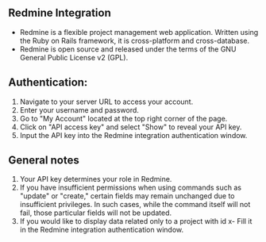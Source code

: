 ## Redmine Integration

- Redmine is a flexible project management web application. Written using the Ruby on Rails framework, it is cross-platform and cross-database.
- Redmine is open source and released under the terms of the GNU General Public License v2 (GPL).

## Authentication:

1. Navigate to your server URL to access your account.
2. Enter your username and password.
3. Go to "My Account" located at the top right corner of the page.
4. Click on "API access key" and select "Show" to reveal your API key.
5. Input the API key into the Redmine integration authentication window.

## General notes

1. Your API key determines your role in Redmine. 
2. If you have insufficient permissions when using commands such as "update" or "create," certain fields may remain unchanged due to insufficient privileges. In such cases, while the command itself will not fail, those particular fields will not be updated.
3. If you would like to display data related only to a project with id x- Fill it in the Redmine integration authentication window.
         